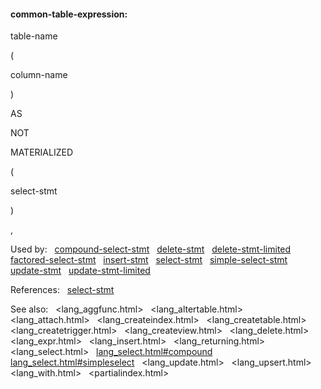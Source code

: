 #### common\-table\-expression:







table\-name





(





column\-name



)



AS

NOT

MATERIALIZED


(



select\-stmt



)




,






















Used by:   [compound\-select\-stmt](#compound-select-stmt)   [delete\-stmt](#delete-stmt)   [delete\-stmt\-limited](#delete-stmt-limited)   [factored\-select\-stmt](#factored-select-stmt)   [insert\-stmt](#insert-stmt)   [select\-stmt](#select-stmt)   [simple\-select\-stmt](#simple-select-stmt)   [update\-stmt](#update-stmt)   [update\-stmt\-limited](#update-stmt-limited)  

References:   [select\-stmt](#select-stmt)  

See also:   <lang_aggfunc.html>   <lang_altertable.html>   <lang_attach.html>   <lang_createindex.html>   <lang_createtable.html>   <lang_createtrigger.html>   <lang_createview.html>   <lang_delete.html>   <lang_expr.html>   <lang_insert.html>   <lang_returning.html>   <lang_select.html>   [lang\_select.html\#compound](lang_select.html#compound)   [lang\_select.html\#simpleselect](lang_select.html#simpleselect)   <lang_update.html>   <lang_upsert.html>   <lang_with.html>   <partialindex.html>

